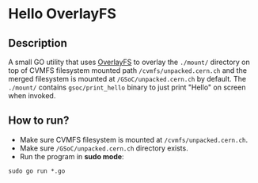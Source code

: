 # Hello OverlayFS

## Description
A small GO utility that uses [OverlayFS](https://wiki.archlinux.org/index.php/Overlay_filesystem) to overlay the `./mount/` directory on top of CVMFS filesystem mounted path `/cvmfs/unpacked.cern.ch` and the merged filesystem is mounted at `/GSoC/unpacked.cern.ch` by default. The `./mount/` contains `gsoc/print_hello` binary to just print "Hello" on screen when invoked.

## How to run?
- Make sure CVMFS filesystem is mounted at `/cvmfs/unpacked.cern.ch`.
- Make sure `/GSoC/unpacked.cern.ch` directory exists.
- Run the program in **sudo mode**:
```shell
sudo go run *.go
```
